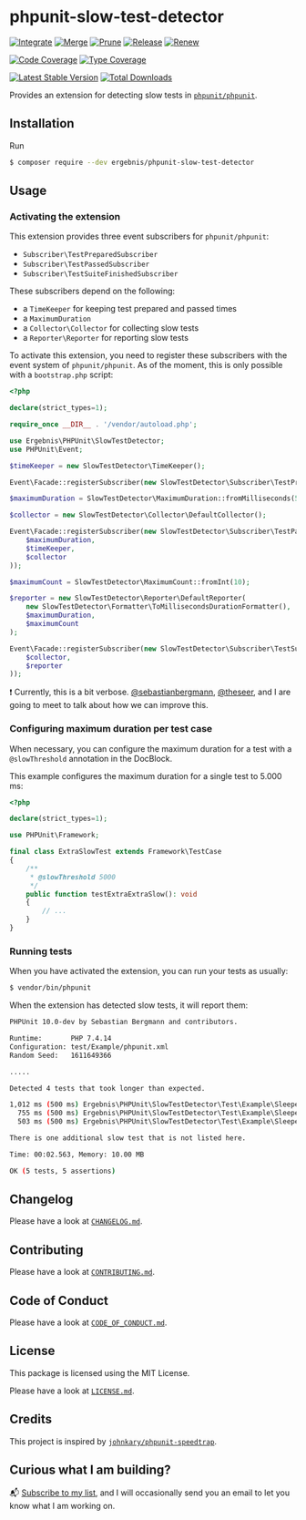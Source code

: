 # phpunit-slow-test-detector

[![Integrate](https://github.com/ergebnis/phpunit-slow-test-detector/workflows/Integrate/badge.svg)](https://github.com/ergebnis/phpunit-slow-test-detector/actions)
[![Merge](https://github.com/ergebnis/phpunit-slow-test-detector/workflows/Merge>/badge.svg)](https://github.com/ergebnis/phpunit-slow-test-detector/actions)
[![Prune](https://github.com/ergebnis/phpunit-slow-test-detector/workflows/Prune/badge.svg)](https://github.com/ergebnis/phpunit-slow-test-detector/actions)
[![Release](https://github.com/ergebnis/phpunit-slow-test-detector/workflows/Release/badge.svg)](https://github.com/ergebnis/phpunit-slow-test-detector/actions)
[![Renew](https://github.com/ergebnis/phpunit-slow-test-detector/workflows/Renew/badge.svg)](https://github.com/ergebnis/phpunit-slow-test-detector/actions)

[![Code Coverage](https://codecov.io/gh/ergebnis/phpunit-slow-test-detector/branch/main/graph/badge.svg)](https://codecov.io/gh/ergebnis/phpunit-slow-test-detector)
[![Type Coverage](https://shepherd.dev/github/ergebnis/phpunit-slow-test-detector/coverage.svg)](https://shepherd.dev/github/ergebnis/phpunit-slow-test-detector)

[![Latest Stable Version](https://poser.pugx.org/ergebnis/phpunit-slow-test-detector/v/stable)](https://packagist.org/packages/ergebnis/phpunit-slow-test-detector)
[![Total Downloads](https://poser.pugx.org/ergebnis/phpunit-slow-test-detector/downloads)](https://packagist.org/packages/ergebnis/phpunit-slow-test-detector)

Provides an extension for detecting slow tests in [`phpunit/phpunit`](https://github.com/sebastianbergmann/phpunit).

## Installation

Run

```sh
$ composer require --dev ergebnis/phpunit-slow-test-detector
```

## Usage

### Activating the extension

This extension provides three event subscribers for `phpunit/phpunit`:

- `Subscriber\TestPreparedSubscriber`
- `Subscriber\TestPassedSubscriber`
- `Subscriber\TestSuiteFinishedSubscriber`

These subscribers depend on the following:

- a `TimeKeeper` for keeping test prepared and passed times
- a `MaximumDuration`
- a `Collector\Collector` for collecting slow tests
- a `Reporter\Reporter` for reporting slow tests

To activate this extension, you need to register these subscribers with the event system of `phpunit/phpunit`. As of the moment, this is only possible with a `bootstrap.php` script:

```php
<?php

declare(strict_types=1);

require_once __DIR__ . '/vendor/autoload.php';

use Ergebnis\PHPUnit\SlowTestDetector;
use PHPUnit\Event;

$timeKeeper = new SlowTestDetector\TimeKeeper();

Event\Facade::registerSubscriber(new SlowTestDetector\Subscriber\TestPreparedSubscriber($timeKeeper));

$maximumDuration = SlowTestDetector\MaximumDuration::fromMilliseconds(500);

$collector = new SlowTestDetector\Collector\DefaultCollector();

Event\Facade::registerSubscriber(new SlowTestDetector\Subscriber\TestPassedSubscriber(
    $maximumDuration,
    $timeKeeper,
    $collector
));

$maximumCount = SlowTestDetector\MaximumCount::fromInt(10);

$reporter = new SlowTestDetector\Reporter\DefaultReporter(
    new SlowTestDetector\Formatter\ToMillisecondsDurationFormatter(),
    $maximumDuration,
    $maximumCount
);

Event\Facade::registerSubscriber(new SlowTestDetector\Subscriber\TestSuiteFinishedSubscriber(
    $collector,
    $reporter
));
```

:exclamation: Currently, this is a bit verbose. [@sebastianbergmann](https://github.com/sebastianbergmann), [@theseer](https://github.com/theseer), and I are going to meet to talk about how we can improve this.

### Configuring maximum duration per test case

When necessary, you can configure the maximum duration for a test with a `@slowThreshold` annotation in the DocBlock.

This example configures the maximum duration for a single test to 5.000 ms:

```php
<?php

declare(strict_types=1);

use PHPUnit\Framework;

final class ExtraSlowTest extends Framework\TestCase
{
    /**
     * @slowThreshold 5000
     */
    public function testExtraExtraSlow(): void
    {
        // ...
    }
}
```

### Running tests

When you have activated the extension, you can run your tests as usually:

```sh
$ vendor/bin/phpunit
```

When the extension has detected slow tests, it will report them:

```sh
PHPUnit 10.0-dev by Sebastian Bergmann and contributors.

Runtime:       PHP 7.4.14
Configuration: test/Example/phpunit.xml
Random Seed:   1611649366

.....                                                                                                                                                                                                                                                                                                             5 / 5 (100%)

Detected 4 tests that took longer than expected.

1,012 ms (500 ms) Ergebnis\PHPUnit\SlowTestDetector\Test\Example\SleeperTest::testSleeperSleepsOneSecond
  755 ms (500 ms) Ergebnis\PHPUnit\SlowTestDetector\Test\Example\SleeperTest::testSleeperSleepsThreeQuartersOfASecond
  503 ms (500 ms) Ergebnis\PHPUnit\SlowTestDetector\Test\Example\SleeperTest::testSleeperSleepsHalfASeconds

There is one additional slow test that is not listed here.

Time: 00:02.563, Memory: 10.00 MB

OK (5 tests, 5 assertions)
```

## Changelog

Please have a look at [`CHANGELOG.md`](CHANGELOG.md).

## Contributing

Please have a look at [`CONTRIBUTING.md`](.github/CONTRIBUTING.md).

## Code of Conduct

Please have a look at [`CODE_OF_CONDUCT.md`](https://github.com/ergebnis/.github/blob/main/CODE_OF_CONDUCT.md).

## License

This package is licensed using the MIT License.

Please have a look at [`LICENSE.md`](LICENSE.md).

## Credits

This project is inspired by [`johnkary/phpunit-speedtrap`](https://github.com/johnkary/phpunit-speedtrap).

## Curious what I am building?

:mailbox_with_mail: [Subscribe to my list](https://localheinz.com/projects/), and I will occasionally send you an email to let you know what I am working on.
